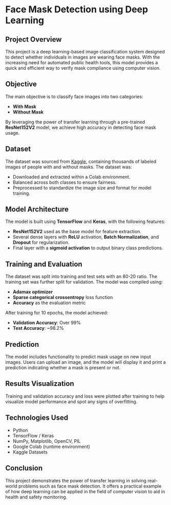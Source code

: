 # Face Mask Detection using Deep Learning

## Project Overview

This project is a deep learning-based image classification system designed to detect whether individuals in images are wearing face masks. With the increasing need for automated public health tools, this model provides a quick and efficient way to verify mask compliance using computer vision.

## Objective

The main objective is to classify face images into two categories:
- **With Mask**
- **Without Mask**

By leveraging the power of transfer learning through a pre-trained **ResNet152V2** model, we achieve high accuracy in detecting face mask usage.

## Dataset

The dataset was sourced from [Kaggle](https://www.kaggle.com/datasets/omkargurav/face-mask-dataset), containing thousands of labeled images of people with and without masks. The dataset was:
- Downloaded and extracted within a Colab environment.
- Balanced across both classes to ensure fairness.
- Preprocessed to standardize the image size and format for model training.

## Model Architecture

The model is built using **TensorFlow** and **Keras**, with the following features:
- **ResNet152V2** used as the base model for feature extraction.
- Several dense layers with **ReLU** activation, **Batch Normalization**, and **Dropout** for regularization.
- Final layer with a **sigmoid activation** to output binary class predictions.

## Training and Evaluation

The dataset was split into training and test sets with an 80-20 ratio. The training set was further split for validation. The model was compiled using:
- **Adamax optimizer**
- **Sparse categorical crossentropy** loss function
- **Accuracy** as the evaluation metric

After training for 10 epochs, the model achieved:
- **Validation Accuracy**: Over 99%
- **Test Accuracy**: ~98.2%

## Prediction

The model includes functionality to predict mask usage on new input images. Users can upload an image, and the model will display it and print a prediction indicating whether a mask is present or not.

## Results Visualization

Training and validation accuracy and loss were plotted after training to help visualize model performance and spot any signs of overfitting.

## Technologies Used

- Python
- TensorFlow / Keras
- NumPy, Matplotlib, OpenCV, PIL
- Google Colab (runtime environment)
- Kaggle Datasets

## Conclusion

This project demonstrates the power of transfer learning in solving real-world problems such as face mask detection. It offers a practical example of how deep learning can be applied in the field of computer vision to aid in health and safety monitoring.
